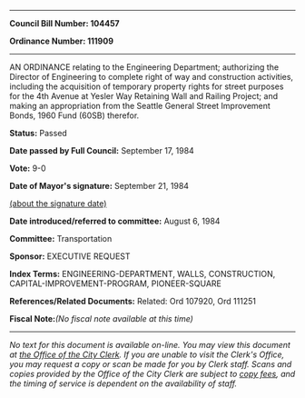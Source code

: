 

********

**Council Bill Number: 104457**
   
**Ordinance Number: 111909**
********

 AN ORDINANCE relating to the Engineering Department; authorizing the Director of Engineering to complete right of way and construction activities, including the acquisition of temporary property rights for street purposes for the 4th Avenue at Yesler Way Retaining Wall and Railing Project; and making an appropriation from the Seattle General Street Improvement Bonds, 1960 Fund (60SB) therefor.

**Status:** Passed
   
**Date passed by Full Council:** September 17, 1984
   
**Vote:** 9-0
   
**Date of Mayor's signature:** September 21, 1984
   
[(about the signature date)](/~public/approvaldate.htm)
   
   
   
**Date introduced/referred to committee:** August 6, 1984
   
**Committee:** Transportation
   
**Sponsor:** EXECUTIVE REQUEST
   
   
**Index Terms:** ENGINEERING-DEPARTMENT, WALLS, CONSTRUCTION, CAPITAL-IMPROVEMENT-PROGRAM, PIONEER-SQUARE

**References/Related Documents:** Related: Ord 107920, Ord 111251

**Fiscal Note:**_(No fiscal note available at this time)_
********

_No text for this document is available on-line. You may view this document at [the Office of the City Clerk](http://www.seattle.gov/leg/clerk/contactUs.htm). If you are unable to visit the Clerk's Office, you may request a copy or scan be made for you by Clerk staff. Scans and copies provided by the Office of the City Clerk are subject to [copy fees](http://clerk.seattle.gov/~public/clerkfees.htm), and the timing of service is dependent on the availability of staff._

